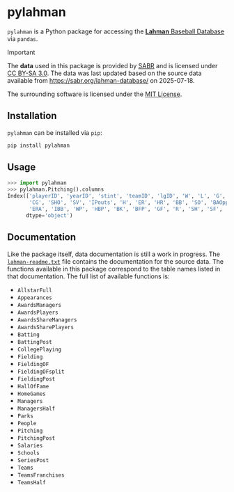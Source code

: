 # pylahman

`pylahman` is a Python package for accessing the [**Lahman** Baseball Database](https://sabr.org/lahman-database/) via `pandas`.

> [!IMPORTANT]
> The **data** used in this package is provided by [SABR](https://sabr.org/) and is licensed under [CC BY-SA 3.0](https://creativecommons.org/licenses/by-sa/3.0/).
> The data was last updated based on the source data available from <https://sabr.org/lahman-database/> on 2025-07-18.
>
> The surrounding software is licensed under the [MIT License](https://opensource.org/licenses/MIT).

## Installation

`pylahman` can be installed via `pip`:

```bash
pip install pylahman
```

## Usage

```python
>>> import pylahman
>>> pylahman.Pitching().columns
Index(['playerID', 'yearID', 'stint', 'teamID', 'lgID', 'W', 'L', 'G', 'GS',
       'CG', 'SHO', 'SV', 'IPouts', 'H', 'ER', 'HR', 'BB', 'SO', 'BAOpp',
       'ERA', 'IBB', 'WP', 'HBP', 'BK', 'BFP', 'GF', 'R', 'SH', 'SF', 'GIDP'],
      dtype='object')
```

## Documentation

Like the package itself, data documentation is still a work in progress.
The [`lahman-readme.txt`](lahman-readme.txt) file contains the documentation for the source data.
The functions available in this package correspond to the table names listed in that documentation.
The full list of available functions is:

- `AllstarFull`
- `Appearances`
- `AwardsManagers`
- `AwardsPlayers`
- `AwardsShareManagers`
- `AwardsSharePlayers`
- `Batting`
- `BattingPost`
- `CollegePlaying`
- `Fielding`
- `FieldingOF`
- `FieldingOFsplit`
- `FieldingPost`
- `HallOfFame`
- `HomeGames`
- `Managers`
- `ManagersHalf`
- `Parks`
- `People`
- `Pitching`
- `PitchingPost`
- `Salaries`
- `Schools`
- `SeriesPost`
- `Teams`
- `TeamsFranchises`
- `TeamsHalf`
